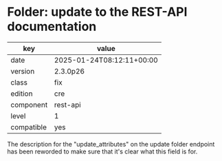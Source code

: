 [//]: # (werk v2)
# Folder: update to the REST-API documentation

key        | value
---------- | ---
date       | 2025-01-24T08:12:11+00:00
version    | 2.3.0p26
class      | fix
edition    | cre
component  | rest-api
level      | 1
compatible | yes

The description for the "update_attributes" on the update folder
endpoint has been reworded to make sure that it's clear what
this field is for.

